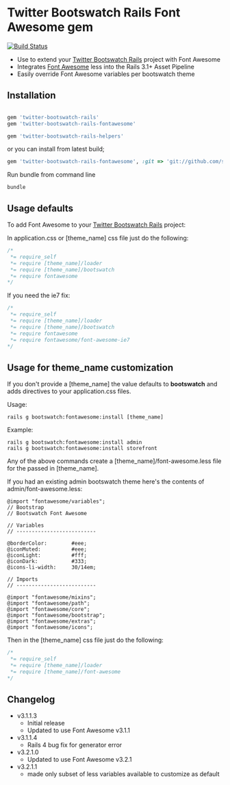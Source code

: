 # Twitter Bootswatch Rails Font Awesome gem

[![Build Status](https://www.travis-ci.org/scottvrosenthal/twitter-bootswatch-rails-fontawesome.png?branch=master)](https://www.travis-ci.org/scottvrosenthal/twitter-bootswatch-rails-fontawesome)

  - Use to extend your [Twitter Bootswatch Rails](https://github.com/scottvrosenthal/twitter-bootswatch-rails) project with Font Awesome
  - Integrates [Font Awesome](http://fortawesome.github.io/Font-Awesome) less into the Rails 3.1+ Asset Pipeline
  - Easily override Font Awesome variables per bootswatch theme

## Installation

```ruby

gem 'twitter-bootswatch-rails'
gem 'twitter-bootswatch-rails-fontawesome'

gem 'twitter-bootswatch-rails-helpers'
```

or you can install from latest build;

```ruby
gem 'twitter-bootswatch-rails-fontawesome', :git => 'git://github.com/scottvrosenthal/twitter-bootswatch-rails-fontawesome.git'
```

Run bundle from command line

    bundle


## Usage defaults

To add Font Awesome to your [Twitter Bootswatch Rails](https://github.com/scottvrosenthal/twitter-bootswatch-rails) project:

In application.css or [theme_name] css file just do the following:

```css
/*
 *= require_self
 *= require [theme_name]/loader
 *= require [theme_name]/bootswatch
 *= require fontawesome
*/
```

If you need the ie7 fix:

```css
/*
 *= require_self
 *= require [theme_name]/loader
 *= require [theme_name]/bootswatch
 *= require fontawesome
 *= require fontawesome/font-awesome-ie7
*/
```

## Usage for theme_name customization

If you don't provide a [theme_name] the value defaults to **bootswatch** and adds directives to your application.css files.


Usage:


    rails g bootswatch:fontawesome:install [theme_name]

Example:


    rails g bootswatch:fontawesome:install admin
    rails g bootswatch:fontawesome:install storefront


Any of the above commands create a [theme_name]/font-awesome.less file for the passed in [theme_name].

If you had an existing admin bootswatch theme here's the contents of admin/font-awesome.less:


```less
@import "fontawesome/variables";
// Bootstrap
// Bootswatch Font Awesome

// Variables
// --------------------------

@borderColor:        #eee;
@iconMuted:          #eee;
@iconLight:          #fff;
@iconDark:           #333;
@icons-li-width:     30/14em;

// Imports
// --------------------------

@import "fontawesome/mixins";
@import "fontawesome/path";
@import "fontawesome/core";
@import "fontawesome/bootstrap";
@import "fontawesome/extras";
@import "fontawesome/icons";
```

Then in the [theme_name] css file just do the following:

```css
/*
 *= require_self
 *= require [theme_name]/loader
 *= require [theme_name]/font-awesome
*/
```

## Changelog

  - v3.1.1.3
    * Initial release
    * Updated to use Font Awesome v3.1.1
  - v3.1.1.4
    * Rails 4 bug fix for generator error
  - v3.2.1.0
    * Updated to use Font Awesome v3.2.1
  - v3.2.1.1
    * made only subset of less variables available to customize as default